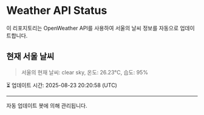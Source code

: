 
# Weather API Status

이 리포지토리는 OpenWeather API를 사용하여 서울의 날씨 정보를 자동으로 업데이트합니다.

## 현재 서울 날씨
> 서울의 현재 날씨: clear sky, 온도: 26.23°C, 습도: 95%

⏳ 업데이트 시간: 2025-08-23 20:20:58 (UTC)

---
자동 업데이트 봇에 의해 관리됩니다.
